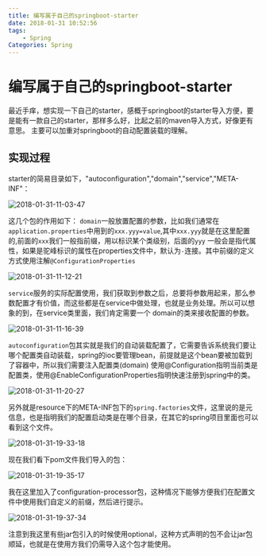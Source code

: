 ```yaml
---
title: 编写属于自己的springboot-starter
date: 2018-01-31 10:52:56
tags:
    - Spring
Categories: Spring
---
```


# 编写属于自己的springboot-starter

最近手痒，想实现一下自己的starter，感概于springboot的starter导入方便，要是能有一款自己的starter，那样多么好，比起之前的maven导入方式，好像更有意思。
主要可以加重对springboot的自动配置装载的理解。

## 实现过程

starter的简易目录如下，"autoconfiguration","domain","service","META-INF"：
<!--more-->
![2018-01-31-11-03-47](/images/qiniu/2018-01-31-11-03-47.png)

这几个包的作用如下：
`domain`一般放置配置的参数，比如我们通常在`application.properties`中用到的`xxx.yyy=value`,其中`xxx.yyy`就是在这里配置的,前面的`xxx`我们一般指前缀，用以标识某个类级别，后面的`yyy`
一般会是指代属性，如果是驼峰标识的属性在properties文件中，默认为`-`连接。其中前缀的定义方式使用注解`@ConfigurationProperties`

![2018-01-31-11-12-21](/images/qiniu/2018-01-31-11-12-21.png)

`service`服务的实际配置使用，我们获取到参数之后，总要将参数用起来，那么参数配置才有价值，而这些都是在service中做处理，也就是业务处理。所以可以想象的到，在service类里面，我们肯定需要一个
domain的类来接收配置的参数。

![2018-01-31-11-16-39](/images/qiniu/2018-01-31-11-16-39.png)

`autoconfiguration`包其实就是我们的自动装载配置了，它需要告诉系统我们要让哪个配置类自动装载，spring的ioc要管理bean，前提就是这个bean要被加载到了容器中，所以我们需要注入配置类(domain)
使用@Configuration指明当前类是配置类，使用@EnableConfigurationProperties指明快速注册到spring中的类。

![2018-01-31-11-20-27](/images/qiniu/2018-01-31-11-20-27.png)

另外就是resource下的META-INF包下的`spring.factories`文件，这里说的是元信息，也是指明我们的配置启动类是在哪个目录，在其它的spring项目里面也可以看到这个文件。

![2018-01-31-19-33-18](/images/qiniu/2018-01-31-19-33-18.png)

现在我们看下pom文件我们导入的包：

![2018-01-31-19-35-17](/images/qiniu/2018-01-31-19-35-17.png)

我在这里加入了configuration-processor包，这种情况下能够方便我们在配置文件中使用我们自定义的前缀，然后进行提示。

![2018-01-31-19-37-34](/images/qiniu/2018-01-31-19-37-34.png)

注意到我这里有些jar包引入的时候使用optional，这种方式声明的包不会让jar包顺延，也就是在使用方我们仍需导入这个包才能使用。